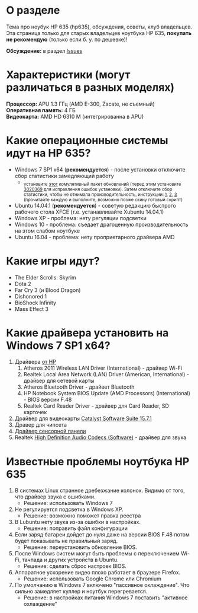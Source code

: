 # О разделе

Тема про ноубук HP 635 (hp635), обсуждения, советы, клуб владельцев.  
Эта страница только для старых владельцев ноутбука HP 635, **покупать не рекомендую** (только если б. у. по дешевке)!

**Обсуждение:** в раздел [Issues](https://github.com/hp635/readme/issues)

# Характеристики (могут различаться в разных моделях)

**Процессор:** APU 1.3 ГГц (AMD E-300, Zacate, не съемный)  
**Оперативная память:** 4 ГБ  
**Видеокарта:** AMD HD 6310 M (интегрированна в APU)

# Какие операционные системы идут на HP 635?

* Windows 7 SP1 x64 (**рекомендуется**) - после установки отключите сбор статистики замедляющий работу
	* <sub>установите [этот](http://download.windowsupdate.com/d/msdownload/update/software/updt/2016/05/windows6.1-kb3125574-v4-x64_2dafb1d203c8964239af3048b5dd4b1264cd93b9.msu) комулятивный пакет обновлений (перед этим установите [3020369](https://support.microsoft.com/en-us/kb/3020369) для исправления ошибок установки). Затем отключите сбор статистики, чтобы не отнимала производительность, инструкции: [1](http://www.overclock.net/t/1587577/windows-7-updates-list-descriptions-windows-7-8-telemetry-preparation), [2](http://techne.alaya.net/?p=12499), [3](http://www.dslreports.com/forum/r30348398-WIN7-Win-7-updates-to-avoid-or-be-careful-with) (прочитайте каждую и выполните, возможно позже скину готовый скрипт)</sub>  
* Ubuntu 14.04.1 (**рекомендуется**) - советую редакцию быстрого рабочего стола XFCE (т.е. устанавливайте Xubuntu 14.04.1)  
* Windows XP - проблема: нету регуляции подсветки  
* Windows 10 - проблема: съедает драгоценную производительность на этом слабом ноутбуке  
* Ubuntu 16.04 - проблема: нету проприетарного драйвера AMD

# Какие игры идут?

* The Elder Scrolls: Skyrim
* Dota 2
* Far Cry 3 (и Blood Dragon)
* Dishonored 1
* BioShock Infinity
* Mass Effect 3

# Какие драйвера установить на Windows 7 SP1 x64?

1. Драйвера [от HP](http://h20566.www2.hp.com/hpsc/swd/public/readIndex?sp4ts.oid=5086720&swLangOid=8&swEnvOid=4061)
	1. Atheros 2011 Wireless LAN Driver (International) - драйвер Wi-Fi
	2. Realtek Local Area Network (LAN) Driver (American, International) - драйвер для сетевой карты
	3. Atheros Bluetooth Driver - драйвет Bluetooth
	4. HP Notebook System BIOS Update (AMD Processors) (International) - BIOS версии F.48
	5. Realtek Card Reader Driver - драйвер для Card Reader, SD карточек
2. Драйвер для видеокарты [Catalyst Software Suite 15.7.1](http://support.amd.com/en-us/download/desktop/legacy?product=legacy3&os=Windows+7+-+64)
3. Дравер для чипсета
4. [Драйвер сенсорной панели](http://www.synaptics.com/resources)
5. Realtek [High Definition Audio Codecs (Software)](http://www.realtek.com.tw/downloads/) - драйвер для звука

# Известные проблемы ноутбука HP 635

1. В системах Linux странное дребезжание колонок. Видимо от того, что драйвер звука с ошибками.
	* Решение: использовать Windows 7
2. Не регулируется подсветка в Windows XP.
	* Решение: возможно поможет правка реестра
3. В Lubuntu нету звука из-за ошибки в настройках.
	* Решение: поправить файл конфигурации
4. Если заряд батареи дойдет до нуля даже на версии BIOS F.48 потом будет показывать не правильный заряд.
	* Решение: переустановить обновление BIOS.
5. После Windows систем могут быть проблемы с переключением Wi-Fi, тачпада и других устройств в Ubuntu.
	* Решение: сделать сброс настроек BIOS.
6. Аппаратное ускорение видео плохо работает в браузере Firefox.
	* Решение: использовать Google Chrome или Chromium
7. По умолчанию в Windows 7 включено "пассивное охлаждение". Что сильно замедляет куллер и ноутбук перегревается.
	* Решение: в настройках питания Windows 7 поставить "активное охлаждение"
